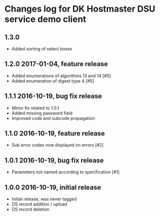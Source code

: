 # Changes log for DK Hostmaster DSU service demo client

## 1.3.0

- Added sorting of select boxes


## 1.2.0 2017-01-04, feature release

- Added enumerations of algorithms 13 and 14 [#5]
- Added enumeration of digest type 4 [#5]


## 1.1.1 2016-10-19, bug fix release

- Minor fix related to 1.0.1
- Added missing password field
- Improved code and subcode propagation 


## 1.1.0 2016-10-19, feature release

- Sub error codes now displayed on errors [#2]


## 1.0.1 2016-10-19, bug fix release

- Parameters not named according to specification [#1]


## 1.0.0 2016-10-19, initial release

- Initial release, was never tagged
- DS record addition / upload 
- DS record deletion

